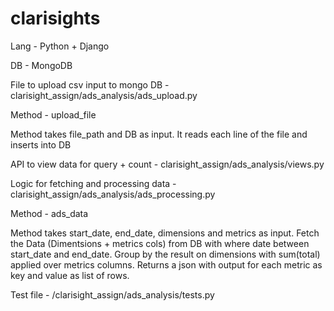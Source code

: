 # clarisights
Lang - Python + Django

DB - MongoDB

File to upload csv input to mongo DB -  
clarisight_assign/ads_analysis/ads_upload.py

Method - upload_file

Method takes file_path and DB as input. It reads each line of the file and inserts into DB

API to view data for query + count -
clarisight_assign/ads_analysis/views.py

Logic for fetching and processing data - 
clarisight_assign/ads_analysis/ads_processing.py

Method - ads_data

Method takes start_date, end_date, dimensions and metrics as input. 
Fetch the Data (Dimentsions + metrics cols) from DB with where date between start_date and end_date. Group by the result on dimensions with sum(total) applied over metrics columns. Returns a json with output for each metric as key and value as list of rows.

Test file - 
/clarisight_assign/ads_analysis/tests.py
